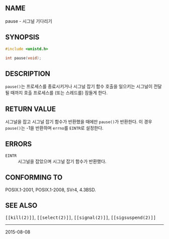 ## NAME

pause - 시그널 기다리기

## SYNOPSIS

```c
#include <unistd.h>

int pause(void);
```

## DESCRIPTION

`pause()`는 프로세스를 종료시키거나 시그널 잡기 함수 호출을 일으키는 시그널이 전달될 때까지 호출 프로세스를 (또는 스레드를) 잠들게 한다.

## RETURN VALUE

시그널을 잡고 시그널 잡기 함수가 반환했을 때에만 `pause()`가 반환한다. 이 경우 `pause()`는 -1을 반환하며 `errno`를 `EINTR`로 설정한다.

## ERRORS

<dl>
<dt><code>EINTR</code></dt>
<dd>시그널을 잡았으며 시그널 잡기 함수가 반환했다.</dd>
</dl>

## CONFORMING TO

POSIX.1-2001, POSIX.1-2008, SVr4, 4.3BSD.

## SEE ALSO

<tt>[[kill(2)]]</tt>, <tt>[[select(2)]]</tt>, <tt>[[signal(2)]]</tt>, <tt>[[sigsuspend(2)]]</tt>

----

2015-08-08
